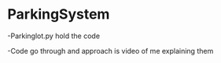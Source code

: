 # ParkingSystem

-Parkinglot.py hold the code 





-Code go through and approach is video of me explaining them
